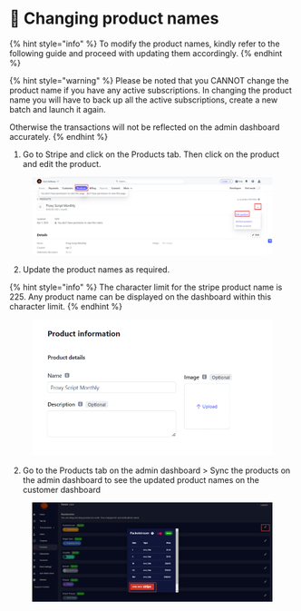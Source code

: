 # 💱 Changing product names

{% hint style="info" %}
To modify the product names, kindly refer to the following guide and proceed with updating them accordingly.
{% endhint %}

{% hint style="warning" %}
Please be noted that you CANNOT change the product name if you have any active subscriptions. In changing the product name you will have to back up all the active subscriptions, create a new batch and launch it again.&#x20;

Otherwise the transactions will not be reflected on the admin dashboard accurately.
{% endhint %}

1. Go to Stripe and click on the Products tab. Then click on the product and edit the product.

<figure><img src="../.gitbook/assets/a (3).png" alt=""><figcaption></figcaption></figure>

2. Update the product names as required.

{% hint style="info" %}
The character limit for the stripe product name is 225. Any product name can be displayed on the dashboard within this character limit. &#x20;
{% endhint %}

<figure><img src="../.gitbook/assets/2 (7).png" alt=""><figcaption></figcaption></figure>

2. Go to the Products tab on the admin dashboard > Sync the products on the admin dashboard to see the updated product names on the customer dashboard

<figure><img src="../.gitbook/assets/a (1) (2).png" alt=""><figcaption></figcaption></figure>
